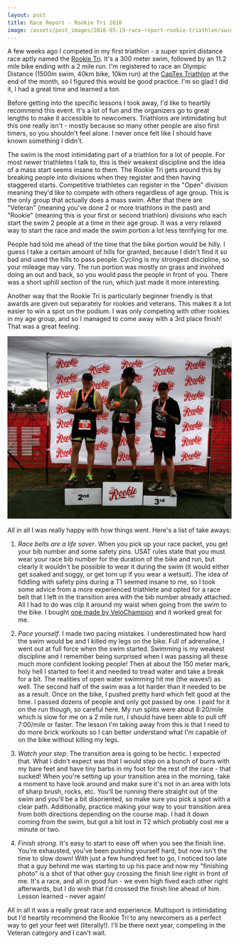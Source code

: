 ```yaml
---
layout: post
title: Race Report - Rookie Tri 2016
image: /assets/post_images/2016-05-19-race-report-rookie-triathlon/swim.jpg
---
```


A few weeks ago I competed in my first triathlon - a super sprint distance race
aptly named the [Rookie Tri](http://therookietri.com/). It's a 300 meter swim,
followed by an 11.2 mile bike ending with a 2 mile run. I'm registered to
race an Olympic Distance (1500m swim, 40km bike, 10km run) at the [CapTex
Triathlon](http://www.captextri.com/) at the end of the month, so I figured this
would be good practice. I'm so glad I did it, I had a great time and learned a
ton.

Before getting into the specific lessons I took away, I'd like to heartily
recommend this event. It's a lot of fun and the organizers go to great lengths
to make it accessible to newcomers. Triathlons are intimidating but this one
really isn't - mostly because so many other people are also first timers, so you
shouldn't feel alone. I never once felt like I should have known something I
didn't.

The swim is the most intimidating part of a triathlon for a lot of people. For
most newer triathletes I talk to, this is their weakest discipline and the idea
of a mass start seems insane to them. The Rookie Tri gets around this by
breaking people into divisions when they register and then having staggered
starts. Competitive triathletes can register in the "Open" division meaning
they'd like to compete with others regardless of age group. This is the only
group that actually does a mass swim. After that there are "Veteran" (meaning
you've done 2 or more triathlons in the past) and "Rookie" (meaning this is your
first or second triathlon) divisions who each start the swim 2 people at a time
in their age group. It was a very relaxed way to start the race and made the
swim portion a lot less terrifying for me.

People had told me ahead of the time that the bike portion would be hilly. I
guess I take a certain amount of hills for granted, because I didn't find it so
bad and used the hills to pass people. Cycling is my strongest discipline, so
your mileage may vary. The run portion was mostly on grass and involved doing an
out and back, so you would pass the people in front of you. There was a short
uphill section of the run, which just made it more interesting.

Another way that the Rookie Tri is particularly beginner friendly is that awards
are given out separately for rookies and veterans. This makes it a lot easier to
win a spot on the podium. I was only competing with other rookies in my age
group, and so I managed to come away with a 3rd place finish! That was a great
feeling.

![Podium for 35-39 age group](/assets/post_images/2016-05-19-race-report-rookie-triathlon/podium.jpg)


All in all I was really happy with how things went. Here's a list of take aways:

1. *Race belts are a life saver*. When you pick up your race packet, you get
   your bib number and some safety pins. USAT rules state that you must wear
   your race bib number for the duration of the bike and run, but clearly it
   wouldn't be possible to wear it during the swim (it would either get soaked
   and soggy, or get torn up if you wear a wetsuit). The idea of fiddling with
   safety pins during a T1 seemed insane to me, so I took some advice from a
   more experienced triathlete and opted for a race belt that I left in the
   transition area with the bib number already attached. All I had to do was
   clip it around my waist when going from the swim to the bike. I bought [one
   made by VeloChampion](http://www.amazon.com/VeloChampion-Triathlon-Race-Number-Belt/dp/B00AQ0TEL0?ie=UTF8&psc=1&redirect=true&ref_=oh_aui_detailpage_o00_s00)
   and it worked great for me.

2. *Pace yourself*. I made two pacing mistakes. I underestimated how hard the
   swim would be and I killed my legs on the bike. Full of adrenaline, I went
   out at full force when the swim started. Swimming is my weakest discipline
   and I remember being surprised when I was passing all these much more
   confident looking people! Then at about the 150 meter mark, holy hell I
   started to feel it and needed to tread water and take a break for a bit. The
   realities of open water swimming hit me (the waves!) as well. The second half
   of the swim was a lot harder than it needed to be as a result. Once on the
   bike, I pushed pretty hard which felt good at the time. I passed dozens of
   people and only got passed by one. I paid for it on the run though, so
   careful here. My run splits were about 8:20/mile which is slow for me on a 2
   mile run, I should have been able to pull off 7:00/mile or faster. The lesson
   I'm taking away from this is that I need to do more brick workouts so I can
   better understand what I'm capable of on the bike without killing my legs.

3. *Watch your step*. The transition area is going to be hectic. I expected
   that. What I didn't expect was that I would step on a bunch of burrs with my
   bare feet and have tiny barbs in my foot for the rest of the race - that
   sucked! When you're setting up your transition area in the morning, take a
   moment to have look around and make sure it's not in an area with lots of
   sharp brush, rocks, etc. You'll be running there straight out of the swim and
   you'll be a bit disoriented, so make sure you pick a spot with a clear path.
   Additionally, practice making your way to your transition area from both
   directions depending on the course map. I had it down coming from the swim,
   but got a bit lost in T2 which probably cost me a minute or two.

4. *Finish strong*. It's easy to start to ease off when you see the finish line.
   You're exhausted, you've been pushing yourself hard, but now isn't the time
   to slow down! With just a few hundred feet to go, I noticed too late that
   a guy behind me was starting to up his pace and now my "finishing photo"
   is a shot of that other guy crossing the finish line right in front of me.
   It's a race, and all in good fun - we even high fived each other right
   afterwards, but I do wish that I'd crossed the finish line ahead of him.
   Lesson learned - never again!

All in all it was a really great race and experience. Multisport is intimidating
but I'd heartily recommend the Rookie Tri to any newcomers as a perfect way to
get your feet wet (literally!). I'll be there next year, competing in the
Veteran category and I can't wait.